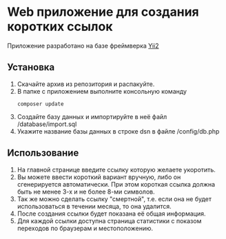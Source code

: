 Web приложение для создания коротких ссылок
===========================================

Приложение разработано на базе фреймверка [Yii2](http://www.yiiframework.com/)


Установка
---------

1. Скачайте архив из репозитория и распакуйте.
2. В папке с приложением выполните консольную команду 
    ~~~
    composer update
    ~~~
3. Создайте базу данных и импортируйте в неё файл /database/import.sql
4. Укажите название базы данных в строке dsn в файле /config/db.php


Использование
-------------

1. На главной странице введите ссылку которую желаете укоротить.
2. Вы можете ввести короткий вариант вручную, либо он сгенерируется автоматически.
При этом короткая ссылка должна быть не менее 3-х и не более 8-ми символов.
3. Так же можно сделать ссылку "смертной", т.е. если она не будет использоваться в течении месяца, то она удалится.
4. После создания ссылки будет показана её общая информация.
5. Для каждой ссылки доступна страница статистики с показом переходов по браузерам и местоположению.